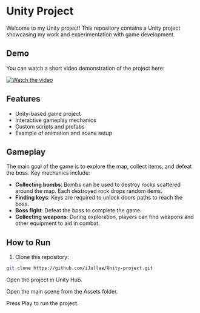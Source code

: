 # Unity Project

Welcome to my Unity project! This repository contains a Unity project showcasing my work and experimentation with game development.

##  Demo

You can watch a short video demonstration of the project here:

[![Watch the video](https://img.youtube.com/vi/vjZh062c0eY/0.jpg)](https://youtu.be/vjZh062c0eY)

##  Features

- Unity-based game project
- Interactive gameplay mechanics
- Custom scripts and prefabs
- Example of animation and scene setup

##  Gameplay

The main goal of the game is to explore the map, collect items, and defeat the boss. Key mechanics include:

- **Collecting bombs**: Bombs can be used to destroy rocks scattered around the map. Each destroyed rock drops random items.  
- **Finding keys**: Keys are required to unlock doors paths to reach the boss.  
- **Boss fight**: Defeat the boss to complete the game.  
- **Collecting weapons**: During exploration, players can find weapons and other equipment to aid in combat.

##  How to Run

1. Clone this repository:

```bash
git clone https://github.com/iJullaa/Unity-project.git

```
Open the project in Unity Hub.

Open the main scene from the Assets folder.

Press Play to run the project.
